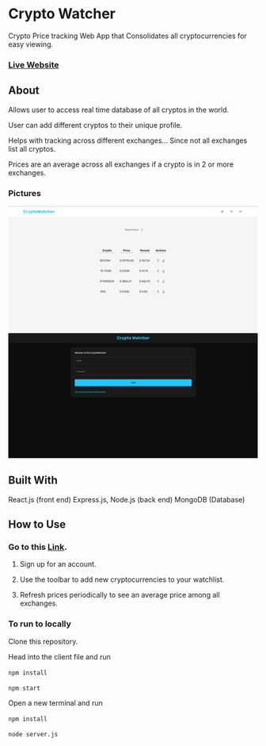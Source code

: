 # Crypto Watcher
Crypto Price tracking Web App that
Consolidates all cryptocurrencies for easy viewing.

### [Live Website](https://cryptowatch-fd648a9cb2a4.herokuapp.com/)


## About

Allows user to access real time database of all cryptos in the world.

User can add different cryptos to their unique profile.

Helps with tracking across different exchanges... Since not all exchanges list all cryptos.

Prices are an average across all exchanges if a crypto is in 2 or more exchanges.

### Pictures

![Light Mode](light.png)
![Dark Mode](dark.png)

## Built With

React.js (front end)
Express.js, Node.js (back end)
MongoDB (Database)

## How to Use

### Go to this [Link](https://cryptowatch-fd648a9cb2a4.herokuapp.com/).

1. Sign up for an account.

2. Use the toolbar to add new cryptocurrencies to your watchlist.

3. Refresh prices periodically to see an average price among all exchanges.


### To run to locally

Clone this repository.

Head into the client file and run

```npm install```

```npm start```

Open a new terminal and run 

```npm install```

```node server.js```



